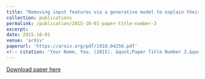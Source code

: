 ```yaml
---
title: "Removing input features via a generative model to explain their attributions to classifier’s decisions"
collection: publications
permalink: /publication/2015-10-01-paper-title-number-3
excerpt:
date: 2015-10-01
venue: 'arXiv'
paperurl: 'https://arxiv.org/pdf/1910.04256.pdf'
<!-- citation: 'Your Name, You. (2015). &quot;Paper Title Number 3.&quot; <i>Journal 1</i>. 1(3).' -->
---
```

<!-- This paper is about the number 3. The number 4 is left for future work. -->

[Download paper here](https://arxiv.org/pdf/1910.04256.pdf)

<!-- Recommended citation: Your Name, You. (2015). "Paper Title Number 3." <i>Journal 1</i>. 1(3). -->

<!-- ---
title: "Paper Title Number 1"
collection: publications
permalink: /publication/2009-10-01-paper-title-number-1
excerpt: 'This paper is about the number 1. The number 2 is left for future work.'
date: 2009-10-01
venue: 'Journal 1'
paperurl: 'http://academicpages.github.io/files/paper1.pdf'
citation: 'Your Name, You. (2009). &quot;Paper Title Number 1.&quot; <i>Journal 1</i>. 1(1).'
---

[Download paper here](http://academicpages.github.io/files/paper1.pdf) -->
